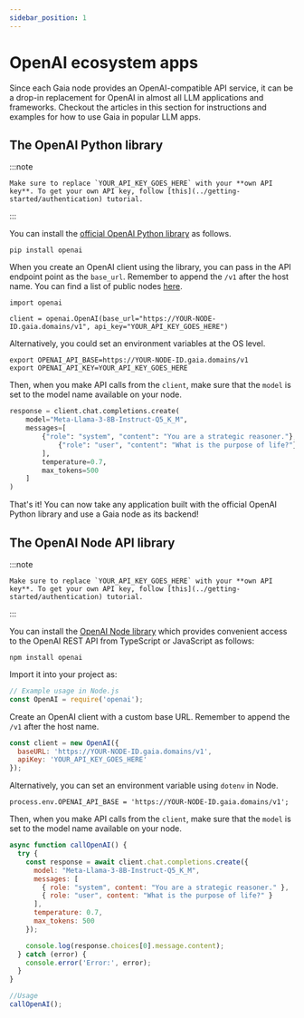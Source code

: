 ```yaml
---
sidebar_position: 1
---
```


# OpenAI ecosystem apps

Since each Gaia node provides an OpenAI-compatible API service, it can be a drop-in replacement for OpenAI in almost all LLM applications and frameworks. Checkout the articles in this section for instructions and examples for how to use Gaia in popular LLM apps.

## The OpenAI Python library

:::note

    Make sure to replace `YOUR_API_KEY_GOES_HERE` with your **own API key**. To get your own API key, follow [this](../getting-started/authentication) tutorial.

:::

You can install the [official OpenAI Python library](https://pypi.org/project/openai/) as follows.

```
pip install openai
```

When you create an OpenAI client using the library, you can pass in the API endpoint point as the `base_url`.
Remember to append the `/v1` after the host name. You can find a list of public nodes [here](../nodes.md).

```
import openai

client = openai.OpenAI(base_url="https://YOUR-NODE-ID.gaia.domains/v1", api_key="YOUR_API_KEY_GOES_HERE")
```

Alternatively, you could set an environment variables at the OS level.

```
export OPENAI_API_BASE=https://YOUR-NODE-ID.gaia.domains/v1
export OPENAI_API_KEY=YOUR_API_KEY_GOES_HERE
```

Then, when you make API calls from the `client`, make sure that the `model` is set to the model name
available on your node.

```py
response = client.chat.completions.create(
    model="Meta-Llama-3-8B-Instruct-Q5_K_M",
    messages=[
        {"role": "system", "content": "You are a strategic reasoner."},
            {"role": "user", "content": "What is the purpose of life?"}
        ],
        temperature=0.7,
        max_tokens=500
    ]
)
```

That's it! You can now take any application built with the official OpenAI Python library and use a Gaia node
as its backend!

## The OpenAI Node API library

:::note

    Make sure to replace `YOUR_API_KEY_GOES_HERE` with your **own API key**. To get your own API key, follow [this](../getting-started/authentication) tutorial.

:::

You can install the [OpenAI Node library](https://www.npmjs.com/package/openai) which provides convenient access to the OpenAI REST API from TypeScript or JavaScript as follows:

```
npm install openai
```

Import it into your project as:
```js
// Example usage in Node.js
const OpenAI = require('openai');
```

Create an OpenAI client with a custom base URL. Remember to append the `/v1` after the host name.

```js
const client = new OpenAI({
  baseURL: 'https://YOUR-NODE-ID.gaia.domains/v1',
  apiKey: 'YOUR_API_KEY_GOES_HERE'
});
```

Alternatively, you can set an environment variable using `dotenv` in Node.
```
process.env.OPENAI_API_BASE = 'https://YOUR-NODE-ID.gaia.domains/v1';
```

Then, when you make API calls from the `client`, make sure that the `model` is set to the model name
available on your node.

```js
async function callOpenAI() {
  try {
    const response = await client.chat.completions.create({
      model: "Meta-Llama-3-8B-Instruct-Q5_K_M",
      messages: [
        { role: "system", content: "You are a strategic reasoner." },
        { role: "user", content: "What is the purpose of life?" }
      ],
      temperature: 0.7,
      max_tokens: 500
    });

    console.log(response.choices[0].message.content);
  } catch (error) {
    console.error('Error:', error);
  }
}

//Usage
callOpenAI();
```
